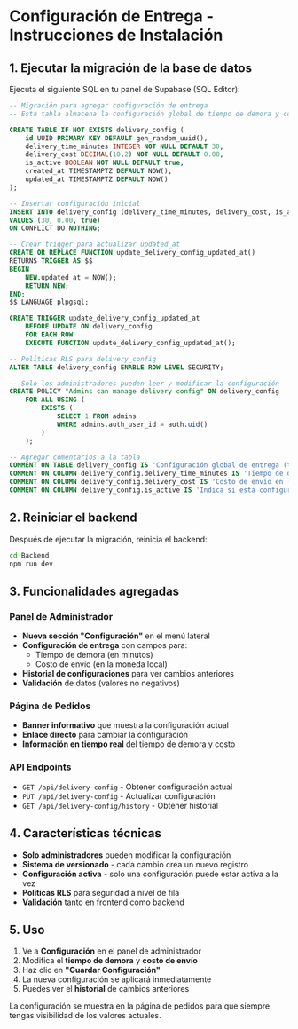 # Configuración de Entrega - Instrucciones de Instalación

## 1. Ejecutar la migración de la base de datos

Ejecuta el siguiente SQL en tu panel de Supabase (SQL Editor):

```sql
-- Migración para agregar configuración de entrega
-- Esta tabla almacena la configuración global de tiempo de demora y costo de envío

CREATE TABLE IF NOT EXISTS delivery_config (
    id UUID PRIMARY KEY DEFAULT gen_random_uuid(),
    delivery_time_minutes INTEGER NOT NULL DEFAULT 30,
    delivery_cost DECIMAL(10,2) NOT NULL DEFAULT 0.00,
    is_active BOOLEAN NOT NULL DEFAULT true,
    created_at TIMESTAMPTZ DEFAULT NOW(),
    updated_at TIMESTAMPTZ DEFAULT NOW()
);

-- Insertar configuración inicial
INSERT INTO delivery_config (delivery_time_minutes, delivery_cost, is_active) 
VALUES (30, 0.00, true)
ON CONFLICT DO NOTHING;

-- Crear trigger para actualizar updated_at
CREATE OR REPLACE FUNCTION update_delivery_config_updated_at()
RETURNS TRIGGER AS $$
BEGIN
    NEW.updated_at = NOW();
    RETURN NEW;
END;
$$ LANGUAGE plpgsql;

CREATE TRIGGER update_delivery_config_updated_at
    BEFORE UPDATE ON delivery_config
    FOR EACH ROW
    EXECUTE FUNCTION update_delivery_config_updated_at();

-- Políticas RLS para delivery_config
ALTER TABLE delivery_config ENABLE ROW LEVEL SECURITY;

-- Solo los administradores pueden leer y modificar la configuración
CREATE POLICY "Admins can manage delivery config" ON delivery_config
    FOR ALL USING (
        EXISTS (
            SELECT 1 FROM admins 
            WHERE admins.auth_user_id = auth.uid()
        )
    );

-- Agregar comentarios a la tabla
COMMENT ON TABLE delivery_config IS 'Configuración global de entrega (tiempo de demora y costo)';
COMMENT ON COLUMN delivery_config.delivery_time_minutes IS 'Tiempo de demora en minutos';
COMMENT ON COLUMN delivery_config.delivery_cost IS 'Costo de envío en la moneda local';
COMMENT ON COLUMN delivery_config.is_active IS 'Indica si esta configuración está activa';
```

## 2. Reiniciar el backend

Después de ejecutar la migración, reinicia el backend:

```bash
cd Backend
npm run dev
```

## 3. Funcionalidades agregadas

### Panel de Administrador
- **Nueva sección "Configuración"** en el menú lateral
- **Configuración de entrega** con campos para:
  - Tiempo de demora (en minutos)
  - Costo de envío (en la moneda local)
- **Historial de configuraciones** para ver cambios anteriores
- **Validación** de datos (valores no negativos)

### Página de Pedidos
- **Banner informativo** que muestra la configuración actual
- **Enlace directo** para cambiar la configuración
- **Información en tiempo real** del tiempo de demora y costo

### API Endpoints
- `GET /api/delivery-config` - Obtener configuración actual
- `PUT /api/delivery-config` - Actualizar configuración
- `GET /api/delivery-config/history` - Obtener historial

## 4. Características técnicas

- **Solo administradores** pueden modificar la configuración
- **Sistema de versionado** - cada cambio crea un nuevo registro
- **Configuración activa** - solo una configuración puede estar activa a la vez
- **Políticas RLS** para seguridad a nivel de fila
- **Validación** tanto en frontend como backend

## 5. Uso

1. Ve a **Configuración** en el panel de administrador
2. Modifica el **tiempo de demora** y **costo de envío**
3. Haz clic en **"Guardar Configuración"**
4. La nueva configuración se aplicará inmediatamente
5. Puedes ver el **historial** de cambios anteriores

La configuración se muestra en la página de pedidos para que siempre tengas visibilidad de los valores actuales.
